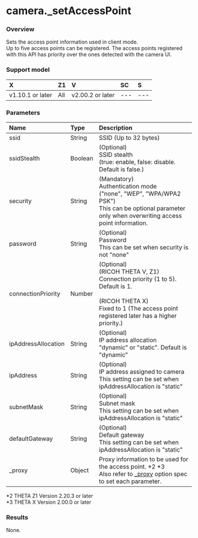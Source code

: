 # camera.\_setAccessPoint

### Overview

Sets the access point information used in client mode.  
Up to five access points can be registered. The access points registered with this API has priority over the ones detected with the camera UI.  

### Support model

| X | Z1 | V | SC | S |
|:--|:--|:--|:--|:--|
| v1.10.1 or later | All | v2.00.2 or later | --- | --- |

### Parameters

| Name | Type | Description |
|:--|:--|:--|
| ssid | String | SSID (Up to 32 bytes) |
| ssidStealth | Boolean | (Optional)<br>SSID stealth<br>(true: enable, false: disable. Default is false.) |
| security | String | (Mandatory)<br>Authentication mode<br>("none", "WEP", "WPA/WPA2 PSK")<br>This can be optional parameter only when overwriting access point information. |
| password | String | (Optional)<br>Password<br>This can be set when security is not "none" |
| connectionPriority | Number | (Optional)<br>(RICOH THETA V, Z1)<br>Connection priority (1 to 5). Default is 1.<br><br>(RICOH THETA X)<br>Fixed to 1 (The access point registered later has a higher priority.) |
| ipAddressAllocation | String | (Optional)<br>IP address allocation<br>"dynamic" or "static". Default is "dynamic" |
| ipAddress | String | (Optional)<br>IP address assigned to camera<br>This setting can be set when ipAddressAllocation is "static" |
| subnetMask | String | (Optional)<br>Subnet mask<br>This setting can be set when ipAddressAllocation is "static" |
| defaultGateway | String | (Optional)<br>Default gateway<br>This setting can be set when ipAddressAllocation is "static" |
| _proxy | Object | Proxy information to be used for the access point. *2 *3<br>Also refer to [_proxy](../options/_proxy.md) option spec to set each parameter.  |

*2 THETA Z1 Version 2.20.3 or later  
*3 THETA X Version 2.00.0 or later

### Results

None.
